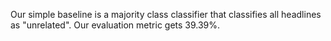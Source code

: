 
Our simple baseline is a majority class classifier that classifies all headlines as "unrelated". Our evaluation metric gets 39.39%. 
